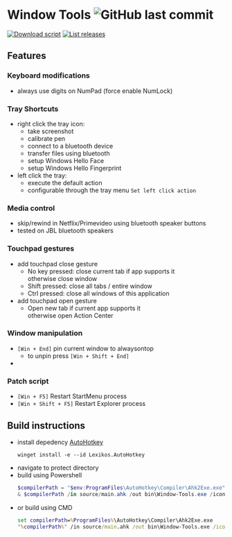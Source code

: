 # **Window Tools** ![GitHub last commit](https://img.shields.io/github/last-commit/yetenol/window-tools?color=white)

[![Download script](https://img.shields.io/github/downloads/yetenol/Window-Tools/total.svg)](https://github.com/yetenol/Window-Tools/releases/latest/download/Window-Tools.exe)
[![List releases](https://img.shields.io/github/release/yetenol/Window-Tools.svg)](https://github.com/yetenol/Window-Tools/releases)

## Features
### Keyboard modifications
- always use digits on NumPad (force enable NumLock)
### Tray Shortcuts
- right click the tray icon:
    - take screenshot
    - calibrate pen
    - connect to a bluetooth device
    - transfer files using bluetooth
    - setup Windows Hello Face
    - setup Windows Hello Fingerprint
- left click the tray:
    - execute the default action
    - configurable through the tray menu `Set left click action`
### Media control
- skip/rewind in Netflix/Primevideo using bluetooth speaker buttons
- tested on JBL bluetooth speakers
### Touchpad gestures
- add touchpad close gesture
    - No key pressed: close current tab if app supports it <br> otherwise close window
    - Shift pressed: close all tabs / entire window
    - Ctrl pressed: close all windows of this application
- add touchpad open gesture
    - Open new tab if current app supports it <br> otherwise open Action Center
### Window manipulation
- `[Win + End]` pin current window to alwaysontop
    - to unpin press `[Win + Shift + End]`
- 
### Patch script
- `[Win + F5]` Restart StartMenu process
- `[Win + Shift + F5]` Restart Explorer process

## Build instructions
- install depedency [AutoHotkey](https://www.autohotkey.com/download/ahk-install.exe)
    ```
    winget install -e --id Lexikos.AutoHotkey
    ```
- navigate to protect directory
- build using Powershell
    ```powershell
    $compilerPath = "$env:ProgramFiles\AutoHotkey\Compiler\Ahk2Exe.exe"
    & $compilerPath /in source/main.ahk /out bin\Window-Tools.exe /icon resources\ScreenSketch.ico
    ```
- or build using CMD
    ```cmd
    set compilerPath=%ProgramFiles%\AutoHotkey\Compiler\Ahk2Exe.exe
    "%compilerPath%" /in source/main.ahk /out bin\Window-Tools.exe /icon resources\ScreenSketch.ico
    ```